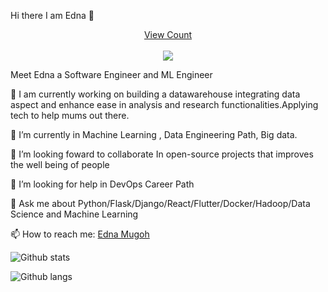 
Hi there I am Edna :wave:

<a target="blank" href="https://profile-counter.glitch.me/EdnahM/count.svg"><p align="center">View Count<br><br> <img src="https://profile-counter.glitch.me/EdnahM/count.svg" /></a>


Meet Edna a Software Engineer and ML Engineer

:telescope: I am currently working on building a datawarehouse integrating data aspect and enhance ease in analysis and research functionalities.Applying tech to help mums out there.

:seedling: I’m currently  in Machine Learning , Data Engineering Path, Big data.

:dancers: I’m looking foward to collaborate In open-source projects that improves the well being of people

:thinking: I’m looking for help in DevOps Career Path

:speech_balloon: Ask me about Python/Flask/Django/React/Flutter/Docker/Hadoop/Data Science and Machine Learning

:mailbox: How to reach me: [Edna Mugoh](https://www.linkedin.com/in/edna-mugoh-2021a0161/)


![Github stats](https://github-readme-stats.vercel.app/api?username=EdnahM&hide=prs&text_color=586069&layout=compact&hide_border=true&show_icons=true&theme=tokyonight)


![Github langs](https://github-readme-stats.vercel.app/api/top-langs/?username=EdnahM&text_color=586069&layout=compact&hide_border=true&title_color=0366d6&count_private=true&include_all_commits=true&theme=tokyonight&show_icons=true)
